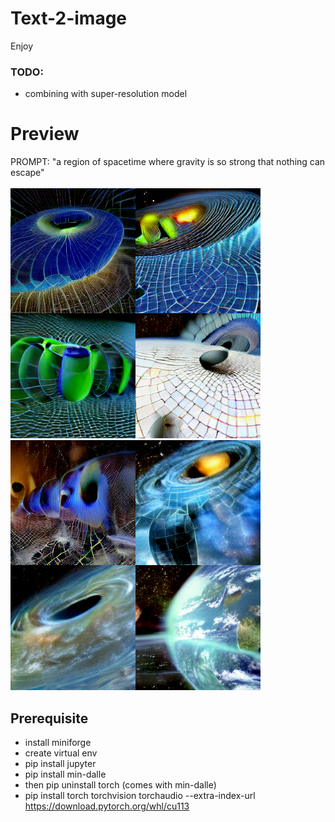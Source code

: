 # Text-2-image
Enjoy

### TODO:
- combining with super-resolution model

# Preview
PROMPT: "a region of spacetime where gravity is so strong that nothing can escape"
<br/>
<br/>
<img src="notebooks/data/image_2.png" width="400">
<img src="notebooks/data/image_4.png" width="400">

## Prerequisite
- install miniforge
- create virtual env
- pip install jupyter
- pip install min-dalle
- then pip uninstall torch (comes with min-dalle)
- pip install torch torchvision torchaudio --extra-index-url https://download.pytorch.org/whl/cu113
